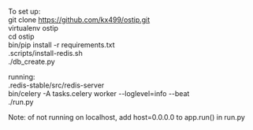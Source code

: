 To set up:  
git clone https://github.com/kx499/ostip.git   
virtualenv ostip  
cd ostip  
bin/pip install -r requirements.txt  
.scripts/install-redis.sh  
./db_create.py
  
running:  
.redis-stable/src/redis-server  
bin/celery -A tasks.celery  worker --loglevel=info --beat  
./run.py  

Note: of not running on localhost, add host=0.0.0.0 to app.run() in run.py



